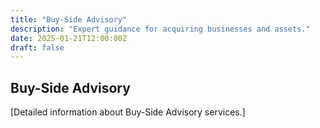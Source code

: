 ```yaml
---
title: "Buy-Side Advisory"
description: "Expert guidance for acquiring businesses and assets."
date: 2025-01-21T12:00:00Z
draft: false
---
```


## Buy-Side Advisory

[Detailed information about Buy-Side Advisory services.]
